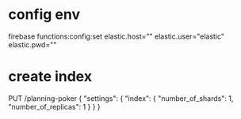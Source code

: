 # config env

firebase functions:config:set elastic.host="" elastic.user="elastic" elastic.pwd=""

# create index

PUT /planning-poker
{
  "settings": {
    "index": {
      "number_of_shards": 1,  
      "number_of_replicas": 1 
    }
  }
}
